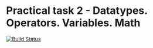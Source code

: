 # Practical task 2 - Datatypes. Operators. Variables. Math

[![Build Status](https://travis-ci.com/itmo-java-basics-2020/task-2-datatypes-and-operators-triyu22.svg?branch=master)](https://travis-ci.com/itmo-java-basics-2020/task-2-datatypes-and-operators-triyul22)